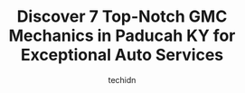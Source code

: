 ---
layout: ampstory
image: https://images.unsplash.com/photo-1623564493084-50c8274cf115?ixlib=rb-4.0.3&ixid=MnwxMjA3fDB8MHxwaG90by1wYWdlfHx8fGVufDB8fHx8&auto=format&fit=crop&w=640&h=853&q=80
author: techidn
featured: false
description: Entrust your vehicle to the 7 best GMC Mechanic in Paducah KY, USA and experience the difference they can make. With their extensive knowledge, state-of-the-art facilities, and commitment to
title: Discover 7 Top-Notch GMC Mechanics in Paducah KY for Exceptional Auto Services
cover:
   title: Discover 7 Top-Notch GMC Mechanics in Paducah KY for Exceptional Auto Services
   subtitle: Rickpate
   background: https://images.unsplash.com/photo-1623564493084-50c8274cf115?ixlib=rb-4.0.3&ixid=MnwxMjA3fDB8MHxwaG90by1wYWdlfHx8fGVufDB8fHx8&auto=format&fit=crop&w=640&h=853&q=80

pages: 
 - layout: thirds
   top: <h1>#1 Paducah Transmission & Auto Repair</h1>
   bottom: "<p>We were on vacation in Nashville and heading home to Iowa.  While on the interstate our car started making a whining noise.  We took to a place and had them hook up to a </p>"
   background: https://www.knot35.com/toplist/wp-content/uploads/2023/06/best-gmc-mechanic-1-in-paducah-ky-1685835894.jpeg
   backgroundblur: true
 - layout: thirds
   top: <h1>#2 Mikes Automotive Repair</h1>
   bottom: "<p>703 S 3rd St, Paducah, KY 42003, United States</p>"
   background: https://www.knot35.com/toplist/wp-content/uploads/2023/06/best-gmc-mechanic-2-in-paducah-ky-1685835894.jpeg
   cta:
      link: https://www.knot35.com/toplist/discover-7-top-notch-gmc-mechanics-in-paducah-ky-for-exceptional-auto-services/
      text: Discover 7 Top-Notch GMC Mechanics in Paducah KY for Exceptional Auto Services
 - layout: thirds
   top: <h1>#3 Troys Auto Service</h1>
   bottom: "<p>331 Jefferson St, Paducah, KY 42001, United States</p>"
   background: https://www.knot35.com/toplist/wp-content/uploads/2023/06/best-gmc-mechanic-3-in-paducah-ky-1685835895.jpeg
   cta:
      link: https://www.knot35.com/toplist/discover-7-top-notch-gmc-mechanics-in-paducah-ky-for-exceptional-auto-services/
      text: Discover 7 Top-Notch GMC Mechanics in Paducah KY for Exceptional Auto Services
 - layout: thirds
   top: <h1>#4 B As Automotive Services Inc</h1>
   bottom: "<p>818 S 3rd St, Paducah, KY 42003, United States</p>"
   background: https://images.unsplash.com/photo-1561679660-d00ee1e0dc8e?ixlib=rb-4.0.3&ixid=MnwxMjA3fDB8MHxwaG90by1wYWdlfHx8fGVufDB8fHx8&auto=format&fit=crop&w=640&h=853&q=80
   cta:
      link: https://www.knot35.com/toplist/discover-7-top-notch-gmc-mechanics-in-paducah-ky-for-exceptional-auto-services/
      text: Discover 7 Top-Notch GMC Mechanics in Paducah KY for Exceptional Auto Services
 - layout: thirds
   top: <h1>#5 Mercer Garage, LLC</h1>
   bottom: "<p>1761 Kentucky Ave, Paducah, KY 42003, United States</p>"
   background: https://images.unsplash.com/photo-1608501821300-4f99e58bba77?ixlib=rb-4.0.3&ixid=MnwxMjA3fDB8MHxwaG90by1wYWdlfHx8fGVufDB8fHx8&auto=format&fit=crop&w=640&h=853&q=80
   cta:
      link: https://www.knot35.com/toplist/discover-7-top-notch-gmc-mechanics-in-paducah-ky-for-exceptional-auto-services/
      text: Discover 7 Top-Notch GMC Mechanics in Paducah KY for Exceptional Auto Services
 - layout: thirds
   top: <h1>#6 Royal Oaks Chevrolet Cadillac Service Department</h1>
   bottom: "<p>3417 Park Ave, Paducah, KY 42001, United States</p>"
   background: https://images.unsplash.com/photo-1557672172-298e090bd0f1?ixlib=rb-4.0.3&ixid=MnwxMjA3fDB8MHxwaG90by1wYWdlfHx8fGVufDB8fHx8&auto=format&fit=crop&w=640&h=853&q=80
   cta:
      link: https://www.knot35.com/toplist/discover-7-top-notch-gmc-mechanics-in-paducah-ky-for-exceptional-auto-services/
      text: Discover 7 Top-Notch GMC Mechanics in Paducah KY for Exceptional Auto Services
 - layout: thirds
   top: <h1>#7 Hoveys Automotive</h1>
   bottom: "<p>4001 Benton Rd, Paducah, KY 42003, United States</p>"
   background: https://images.unsplash.com/photo-1632260260864-caf7fde5ec36?ixlib=rb-4.0.3&ixid=MnwxMjA3fDB8MHxwaG90by1wYWdlfHx8fGVufDB8fHx8&auto=format&fit=crop&w=640&h=853&q=80
   cta:
      link: https://www.knot35.com/toplist/discover-7-top-notch-gmc-mechanics-in-paducah-ky-for-exceptional-auto-services/
      text: Discover 7 Top-Notch GMC Mechanics in Paducah KY for Exceptional Auto Services
 - layout: thirds
   middle: Continue reading...
   background: https://images.unsplash.com/photo-1489694553447-4c9339da310d?ixlib=rb-4.0.3&ixid=MnwxMjA3fDB8MHxwaG90by1wYWdlfHx8fGVufDB8fHx8&auto=format&fit=crop&w=640&h=853&q=80
   cta:
      link: https://www.knot35.com/toplist/discover-7-top-notch-gmc-mechanics-in-paducah-ky-for-exceptional-auto-services/
      text: Discover 7 Top-Notch GMC Mechanics in Paducah KY for Exceptional Auto Services
      
---